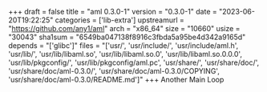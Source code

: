 +++
draft = false
title = "aml 0.3.0-1"
version = "0.3.0-1"
date = "2023-06-20T19:22:25"
categories = ['lib-extra']
upstreamurl = "https://github.com/any1/aml"
arch = "x86_64"
size = "10660"
usize = "30043"
sha1sum = "6549ba047138f8916c3fbda5a95be4d342a9165d"
depends = "['glibc']"
files = "['usr/', 'usr/include/', 'usr/include/aml.h', 'usr/lib/', 'usr/lib/libaml.so', 'usr/lib/libaml.so.0', 'usr/lib/libaml.so.0.0.0', 'usr/lib/pkgconfig/', 'usr/lib/pkgconfig/aml.pc', 'usr/share/', 'usr/share/doc/', 'usr/share/doc/aml-0.3.0/', 'usr/share/doc/aml-0.3.0/COPYING', 'usr/share/doc/aml-0.3.0/README.md']"
+++
Another Main Loop